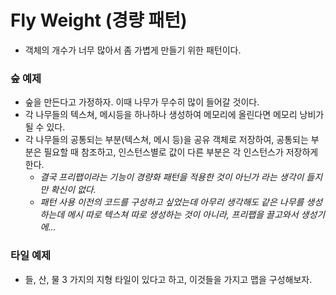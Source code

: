 Fly Weight (경량 패턴)
=====
- 객체의 개수가 너무 많아서 좀 가볍게 만들기 위한 패턴이다.

### 숲 예제
- 숲을 만든다고 가정하자. 이때 나무가 무수히 많이 들어갈 것이다.
- 각 나무들의 텍스쳐, 메시등을 하나하나 생성하여 메모리에 올린다면 메모리 낭비가 될 수 있다.
- 각 나무들의 공통되는 부분(텍스쳐, 메시 등)을 공유 객체로 저장하여, 공통되는 부분은 필요할 때 참조하고, 인스턴스별로 값이 다른 부분은 각 인스턴스가 저장하게 한다.
  - _결국 프리팹이라는 기능이 경량화 패턴을 적용한 것이 아닌가 라는 생각이 들지만 확신이 없다._
  - _패턴 사용 이전의 코드를 구성하고 싶었는데 아무리 생각해도 같은 나무를 생성하는데 메시 따로 텍스쳐 따로 생성하는 것이 아니라, 프리팹을 끌고와서 생성기에..._


### 타일 예제
- 들, 산, 물 3 가지의 지형 타일이 있다고 하고, 이것들을 가지고 맵을 구성해보자.
